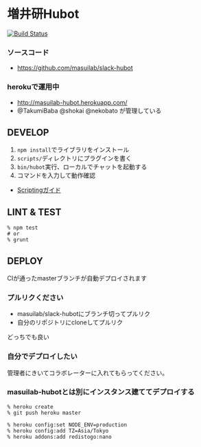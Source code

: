 # 増井研Hubot

[![Build Status](https://travis-ci.org/masuilab/slack-hubot.svg?branch=master)](https://travis-ci.org/masuilab/slack-hubot)


### ソースコード
- https://github.com/masuilab/slack-hubot

### herokuで運用中

- http://masuilab-hubot.herokuapp.com/
- @TakumiBaba @shokai @nekobato が管理している


## DEVELOP

1. `npm install`でライブラリをインストール
2. `scripts/`ディレクトリにプラグインを書く
3. `bin/hubot`実行、ローカルでチャットを起動する
4. コマンドを入力して動作確認

- [Scriptingガイド](https://github.com/github/hubot/blob/master/docs/scripting.md)


## LINT & TEST

    % npm test
    # or
    % grunt


## DEPLOY

CIが通ったmasterブランチが自動デプロイされます


### プルリクください

- masuilab/slack-hubotにブランチ切ってプルリク
- 自分のリポジトリにcloneしてプルリク

どっちでも良い


### 自分でデプロイしたい
管理者にきいてコラボレーターに入れてもらってください。


### masuilab-hubotとは別にインスタンス建ててデプロイする

    % heroku create
    % git push heroku master

    % heroku config:set NODE_ENV=production
    % heroku config:add TZ=Asia/Tokyo
    % heroku addons:add redistogo:nano

